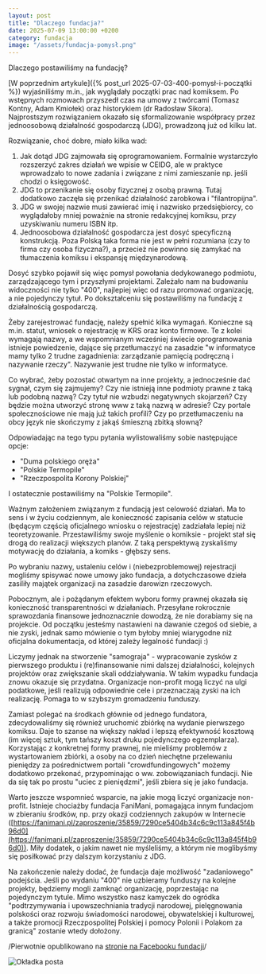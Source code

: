 ```yaml
---
layout: post
title: "Dlaczego fundacja?"
date: 2025-07-09 13:00:00 +0200
category: fundacja
image: "/assets/fundacja-pomysł.png"
---
```


Dlaczego postawiliśmy na fundację?

[W poprzednim artykule]({% post_url 2025-07-03-400-pomysł-i-początki %}) wyjaśniliśmy m.in., jak wyglądały początki prac nad komiksem. Po wstępnych rozmowach przyszedł
czas na umowy z twórcami (Tomasz Kontny, Adam Kmiołek) oraz historykiem (dr Radosław Sikora). Najprostszym rozwiązaniem
okazało się sformalizowanie współpracy przez jednoosobową działalność gospodarczą (JDG), prowadzoną już od kilku lat.

Rozwiązanie, choć dobre, miało kilka wad:

1. Jak dotąd JDG zajmowała się oprogramowaniem. Formalnie wystarczyło rozszerzyć zakres działań we wpisie w CEIDG, ale w
   praktyce wprowadzało to nowe zadania i związane z nimi zamieszanie np. jeśli chodzi o księgowość.
2. JDG to przenikanie się osoby fizycznej z osobą prawną. Tutaj dodatkowo zaczęła się przenikać działalność zarobkowa
   i "filantropijna".
3. JDG w swojej nazwie musi zawierać imię i nazwisko przedsiębiorcy, co wyglądałoby mniej poważnie na stronie
   redakcyjnej komiksu, przy uzyskiwaniu numeru ISBN itp.
4. Jednoosobowa działalność gospodarcza jest dosyć specyficzną konstrukcją. Poza Polską taka forma nie jest w pełni
   rozumiana (czy to firma czy osoba fizyczna?), a przecież nie powinno się zamykać na tłumaczenia komiksu i ekspansję
   międzynarodową.

Dosyć szybko pojawił się więc pomysł powołania dedykowanego podmiotu, zarządzającego tym i przyszłymi projektami.
Zależało nam na budowaniu widoczności nie tylko "400", najlepiej więc od razu promować organizację, a nie pojedynczy
tytuł. Po dokształceniu się postawiliśmy na fundację z działalnością gospodarczą.

Żeby zarejestrować fundację, należy spełnić kilka wymagań. Konieczne są m.in. statut, wniosek o rejestrację w KRS oraz
konto firmowe. Te z kolei wymagają nazwy, a we wspomnianym wcześniej świecie oprogramowania istnieje powiedzenie, dające
się przetłumaczyć na zasadzie "w informatyce mamy tylko 2 trudne zagadnienia: zarządzanie pamięcią podręczną i nazywanie
rzeczy". Nazywanie jest trudne nie tylko w informatyce.

Co wybrać, żeby pozostać otwartym na inne projekty, a jednocześnie dać sygnał, czym się zajmujemy? Czy nie istnieją inne
podmioty prawne z taką lub podobną nazwą? Czy tytuł nie wzbudzi negatywnych skojarzeń? Czy będzie można utworzyć stronę
www z taką nazwą w adresie? Czy portale społecznościowe nie mają już takich profili? Czy po przetłumaczeniu na obcy
język nie skończymy z jakąś śmieszną zbitką słowną?

Odpowiadając na tego typu pytania wylistowaliśmy sobie następujące opcje:

- "Duma polskiego oręża"
- "Polskie Termopile"
- "Rzeczpospolita Korony Polskiej"

I ostatecznie postawiliśmy na "Polskie Termopile".

Ważnym założeniem związanym z fundacją jest celowość działań. Ma to sens i w życiu codziennym, ale konieczność zapisania
celów w statucie (będącym częścią oficjalnego wniosku o rejestrację) zadziałała lepiej niż teoretyzowanie.
Przestawiliśmy swoje myślenie o komiksie - projekt stał się drogą do realizacji większych planów. Z taką perspektywą
zyskaliśmy motywację do działania, a komiks - głębszy sens.

Po wybraniu nazwy, ustaleniu celów i (niebezproblemowej) rejestracji mogliśmy spisywać nowe umowy jako fundacja, a
dotychczasowe dzieła zasiliły majątek organizacji na zasadzie darowizn rzeczowych.

Pobocznym, ale i pożądanym efektem wyboru formy prawnej okazała się konieczność transparentności w działaniach.
Przesyłane rokrocznie sprawozdania finansowe jednoznacznie dowodzą, że nie dorabiamy się na projekcie. Od początku
jesteśmy nastawieni na dawanie czegoś od siebie, a nie zyski, jednak samo mówienie o tym byłoby mniej wiarygodne niż
oficjalna dokumentacja, od której zależy legalność fundacji :)

Liczymy jednak na stworzenie "samograja" - wypracowanie zysków z pierwszego produktu i (re)finansowanie nimi dalszej
działalności, kolejnych projektów oraz zwiększanie skali oddziaływania. W takim wypadku fundacja znowu okazuje się
przydatna. Organizacje non-profit mogą liczyć na ulgi podatkowe, jeśli realizują odpowiednie cele i przeznaczają zyski
na ich realizację. Pomaga to w szybszym gromadzeniu funduszy.

Zamiast polegać na środkach głównie od jednego fundatora, zdecydowaliśmy się również uruchomić zbiórkę na wydanie
pierwszego komiksu. Daje to szanse na większy nakład i lepszą efektywność kosztową (im więcej sztuk, tym tańszy koszt
druku pojedynczego egzemplarza). Korzystając z konkretnej formy prawnej, nie mieliśmy problemów z wystartowaniem
zbiórki, a osoby na co dzień niechętne przelewaniu pieniędzy za pośrednictwem portali "crowdfundingowych" możemy
dodatkowo przekonać, przypominając o ww. zobowiązaniach fundacji. Nie da się tak po prostu "uciec z pieniędzmi", jeśli
zbiera się je jako fundacja.

Warto jeszcze wspomnieć wsparcie, na jakie mogą liczyć organizacje non-profit. Istnieje chociażby fundacja FaniMani,
pomagająca innym fundacjom w zbieraniu środków, np. przy okazji codziennych zakupów w
Internecie ([https://fanimani.pl/zaproszenie/35859/7290ce5404b34c6c9c113a845f4b96d0](https://fanimani.pl/zaproszenie/35859/7290ce5404b34c6c9c113a845f4b96d0)).
Miły dodatek, o jakim nawet nie myśleliśmy, a którym nie moglibyśmy się posiłkować przy dalszym korzystaniu z JDG.

Na zakończenie należy dodać, że fundacja daje możliwość "zadaniowego" podejścia. Jeśli po wydaniu "400" nie uzbieramy
funduszy na kolejne projekty, będziemy mogli zamknąć organizację, poprzestając na pojedynczym tytule. Mimo wszystko nasz
kamyczek do ogródka "podtrzymywania i upowszechniania tradycji narodowej, pielęgnowania polskości oraz rozwoju
świadomości narodowej, obywatelskiej i kulturowej, a także promocji Rzeczpospolitej Polskiej i pomocy Polonii i Polakom
za granicą" zostanie wtedy dołożony.

/Pierwotnie opublikowano
na [stronie na Facebooku fundacji](https://www.facebook.com/polskietermopile/posts/pfbid0txbNJ3P6AHdzgKof5YRVLe4oJJtiqoXx7vNrQHf9VAxh8wPo559avs14PQAEs5h7l)/

![Okładka posta]({{page.image}})

